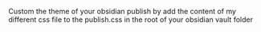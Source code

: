 Custom the theme of your obsidian publish by add the content of my different css file to the publish.css in the root of your obsidian vault folder

